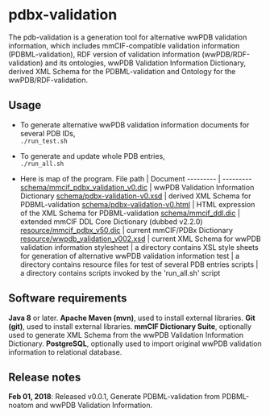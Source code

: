 # pdbx-validation

The pdb-validation is a generation tool for alternative wwPDB validation information, which includes mmCIF-compatible validation information (PDBML-validation), RDF version of validation information (wwPDB/RDF-validation) and its ontologies, wwPDB Validation Information Dictionary, derived XML Schema for the PDBML-validation and Ontology for the wwPDB/RDF-validation.

## Usage

- To generate alternative wwPDB validation information documents for several PDB IDs,<br />
 `./run_test.sh`

- To generate and update whole PDB entries,<br />
 `./run_all.sh`

- Here is map of the program.
File path | Document
--------- | ---------
[schema/mmcif_pdbx_validation_v0.dic](https://github.com/yokochi47/pdbx-validation/blob/master/schema/mmcif_pdbx_validation_v0.dic) | wwPDB Validation Information Dictionary
[schema/pdbx-validation-v0.xsd](https://github.com/yokochi47/pdbx-validation/blob/master/schema/pdbx-validation-v0.xsd) | derived XML Schema for PDBML-validation
[schema/pdbx-validation-v0.html](https://github.com/yokochi47/pdbx-validation/blob/master/schema/pdbx-validation-v0.html) | HTML expression of the XML Schema for PDBML-validation
[schema/mmcif_ddl.dic](https://github.com/yokochi47/pdbx-validation/blob/master/schema/mmcif_ddl.dic) | extended mmCIF DDL Core Dictionary (dubbed v2.2.0)
[resource/mmcif_pdbx_v50.dic](http://mmcif.wwpdb.org/dictionaries/ascii/mmcif_pdbx_v50.dic) | current mmCIF/PDBx Dictionary
[resource/wwpdb_validation_v002.xsd](http://wwpdb.org/validation/schema/wwpdb_validation_v002.xsd) | current XML Schema for wwPDB validation information
stylesheet | a directory contains XSL style sheets for generation of alternative wwPDB validation information
test | a directory contains resource files for test of several PDB entries
scripts | a directory contains scripts invoked by the 'run_all.sh' script

## Software requirements

**Java 8** or later.
**Apache Maven (mvn)**, used to install external libraries.
**Git (git)**, used to install external libraries.
**mmCIF Dictionary Suite**, optionally used to generate XML Schema from the wwPDB Validation Information Dictionary.
**PostgreSQL**, optionally used to import original wwPDB validation information to relational database.

## Release notes

**Feb 01, 2018**: Released v0.0.1, Generate PDBML-validation from PDBML-noatom and wwPDB Validation Information.

